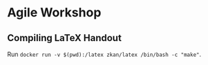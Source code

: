 # Agile Workshop

## Compiling LaTeX Handout

Run `docker run -v $(pwd):/latex zkan/latex /bin/bash -c "make"`.
